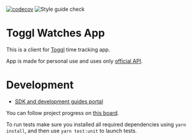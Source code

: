[![codecov](https://codecov.io/gh/Th3Un1q3/toggl-watch-app/branch/master/graph/badge.svg)](https://codecov.io/gh/Th3Un1q3/toggl-watch-app)
![Style guide check](https://github.com/Th3Un1q3/toggl-watch-app/workflows/Style%20guide%20check/badge.svg)

# Toggl Watches App
This is a client for [Toggl](https://www.toggl.com/) time tracking app.

App is made for personal use and uses only [official API](https://github.com/toggl/toggl_api_docs/blob/master/toggl_api.md).

# Development
* [SDK and development guides portal](https://dev.fitbit.com/)

You can follow project progress on [this board](https://github.com/Th3Un1q3/toggl-watch-app/projects/1).

To run tests make sure you installed all required dependencies using `yarn install`, and then use `yarn test:unit` to launch tests.
